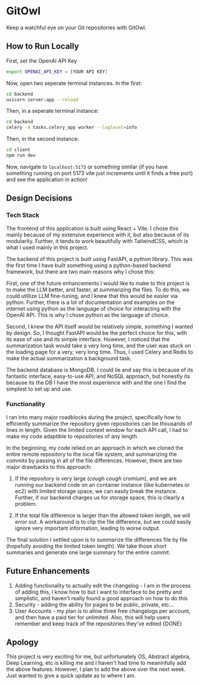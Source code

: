 # GitOwl

Keep a watchful eye on your Git repositories with GitOwl.

## How to Run Locally

First, set the OpenAI API Key

```bash
export OPENAI_API_KEY = [YOUR API KEY]
```

Now, open two seperate terminal instances. In the first:

```bash
cd backend
uvicorn server:app --reload
```

Then, in a seperate terminal instance:

```bash
cd backend
celery -A tasks.celery_app worker --loglevel=info
```

Then, in the second instance:

```bash
cd client
npm run dev
```

Now, navigate to `localhost:5173` or something similar (if you have something running on port 5173 vite just increments until it finds a free port) and see the application in action!

## Design Decisions

### Tech Stack

The frontend of this application is built using React + Vite. I chose this mainly because of my extensive experience with it, but also because of its modularity. Further, it tends to work beautifully with TailwindCSS, which is what I used mainly in this project.

The backend of this project is built using FastAPI, a python library. This was the first time I have built something using a python-based backend framework, but there are two main reasons why I chose this:

First, one of the future enhancements I would like to make to this project is to make the LLM better, and faster, at summarizing the files. To do this, we could utillize LLM fine-tuning, and I knew that this would be easier via python. Further, there is a lot of documentation and examples on the internet using python as the language of choice for interacting with the OpenAI API. This is why I chose python as the language of choice.

Second, I knew the API itself would be relatively simple, something I wanted by design. So, I thought FastAPI would be the perfect choice for this, with its ease of use and its simple interface. However, I noticed that the summarization task would take a very long time, and the user was stuck on the loading page for a very, very long time. Thus, I used Celery and Redis to make the actual summarization a background task.

The backend database is MongoDB. I could lie and say this is because of its fantastic interface, easy-to-use API, and NoSQL approach, but honestly its because its the DB I have the most experience with and the one I find the simplest to set up and use.

### Functionality

I ran into many major roadblocks during the project, specifically how to efficiently summarize the repository given repositories can be thousands of lines in length. Given the limited context window for each API call, I had to make my code adaptible to repositories of any length. 

In the beginning, my code relied on an approach in which we cloned the entire remote repository to the local file system, and summarizing the commits by passing in all of the file differences. However, there are two major drawbacks to this approach:

1. If the repository is very large (*cough cough* cromium), and we are running our backend code on an container instance (like kubernetes or ec2) with limited storage space, we can easily break the instance. Further, if our backend charges us for storage space, this is clearly a problem.

2. If the total file difference is larger than the allowed token length, we will error out. A workaround is to clip the file difference, but we could easily ignore very important information, leading to worse output.

The final solution I settled upon is to summarize file differences file by file (hopefully avoiding the limited token length). We take those short summaries and generate one large summary for the entire commit.

## Future Enhancements

1. Adding functionality to actually edit the changelog - I am in the process of adding this, I know how to but I want to interface to be pretty and simplistic, and haven't really found a good approach on how to do this
2. Security - adding the ability for pages to be public, private, etc... 
3. User Accounts - my plan is to allow three free changelogs per account, and then have a paid tier for unlimited. Also, this will help users remember and keep track of the repositories they've edited {DONE}

## Apology

This project is very exciting for me, but unfortunately OS, Abstract algebra, Deep Learning, etc is killing me and I haven't had time to meaninfully add the above features. However, I plan to add the above over the next week. Just wanted to give a quick update as to where I am.